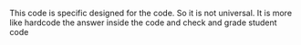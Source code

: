 This code is specific designed for the code. So it is not universal. It is more like hardcode the answer inside the code and check and grade student code 
